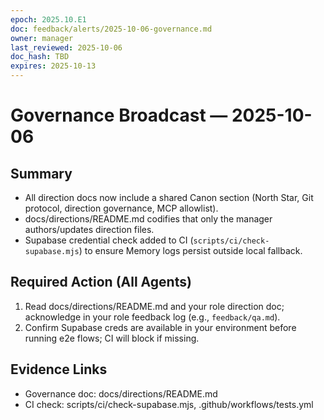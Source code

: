 ```yaml
---
epoch: 2025.10.E1
doc: feedback/alerts/2025-10-06-governance.md
owner: manager
last_reviewed: 2025-10-06
doc_hash: TBD
expires: 2025-10-13
---
```


# Governance Broadcast — 2025-10-06

## Summary

- All direction docs now include a shared Canon section (North Star, Git protocol, direction governance, MCP allowlist).
- docs/directions/README.md codifies that only the manager authors/updates direction files.
- Supabase credential check added to CI (`scripts/ci/check-supabase.mjs`) to ensure Memory logs persist outside local fallback.

## Required Action (All Agents)

1. Read docs/directions/README.md and your role direction doc; acknowledge in your role feedback log (e.g., `feedback/qa.md`).
2. Confirm Supabase creds are available in your environment before running e2e flows; CI will block if missing.

## Evidence Links

- Governance doc: docs/directions/README.md
- CI check: scripts/ci/check-supabase.mjs, .github/workflows/tests.yml
